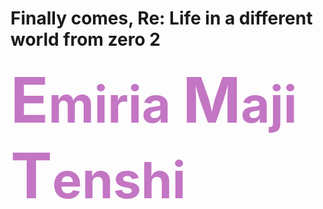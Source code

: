 # Finally comes, Re: Life in a different world from zero 2

<h1 style="font-size: 80px; display: block; margin: 0em auto; color: #c376c3; border-bottom: none;"><span style="
    font-size: 100px;
">E</span>miria <span style="
    font-size: 100px;
">M</span>aji <span style="
    font-size: 100px;
">T</span>enshi</h1>